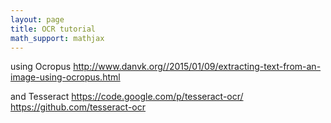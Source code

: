 ```yaml
---
layout: page
title: OCR tutorial
math_support: mathjax
---
```



using Ocropus
http://www.danvk.org//2015/01/09/extracting-text-from-an-image-using-ocropus.html

and Tesseract
https://code.google.com/p/tesseract-ocr/
https://github.com/tesseract-ocr


